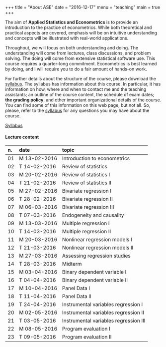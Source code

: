 +++
title = "About ASE"
date = "2016-12-17"
menu = "teaching"
main = true
+++


The aim of **Applied Statistics and Econometrics** is to provide an introduction to the practice of econometrics. While both theoretical and practical aspects are covered, emphasis will be on intuitive understanding and concepts will be illustrated with real-world applications.

<!--more-->

Throughout, we will focus on both understanding and doing. The understanding will come from lectures, class discussions, and problem solving. The doing will come from extensive statistical software use. This course requires a quarter-long commitment. Econometrics is best learned by doing, and I will require you to do a fair amount of hands-on work.

For further details about the structure of the course, please download the [syllabus](files/ase/syllabus-ase-2017.pdf). The syllabus has information about this course. In particular, it has information on how, where and when to contact me and the teaching assistants; an outline of the course content, the schedule of exam dates; **the grading policy**, and other important organizational details of the course. You can find some of this information on this web page, but not all.  So, please, refer to the [syllabus](files/ase/syllabus-ase-2017.pdf) for any questions you may have about the course.

<span class="label error outline"><a href="files/ase/syllabus-ase-2017.pdf">Syllabus</a></span>


#### Lecture content


| n. | date         |topic                                 |
|:---|:-------------|:-------------------------------------|
| 01 | M 13-02-2016 | Introduction to econometrics         |
| 02 | T 14-02-2016 | Review of statistics                 |
| 03 | M 20-02-2016 | Review of statistics I               |
| 04 | T 21-02-2016 | Review of statistics II              |
| 05 | M 27-02-2016 | Bivariate regression I               |
| 06 | T 28-02-2016 | Bivariate regression II              |
| 07 | M 06-03-2016 | Bivariate regression III             |
| 08 | T 07-03-2016 | Endogeneity and causality            |
| 09 | M 13-03-2016 | Multiple regression I                |
| 10 | T 14-03-2016 | Multiple regression II               |
| 11 | M 20-03-2016 | Nonlinear regression models I        |
| 12 | T 21-03-2016 | Nonlinear regression models II       |
| 13 | M 27-03-2016 | Assessing regression studies         |
| 14 | T 28-03-2016 | Midterm                              |
| 15 | M 03-04-2016 | Binary dependent variable I          |
| 16 | T 04-04-2016 | Binary dependent variable II         |
| 17 | M 10-04-2016 | Panel Data I                         |
| 18 | T 11-04-2016 | Panel Data II                        |
| 19 | T 24-04-2016 | Instrumental variables regression I  |
| 20 | M 02-05-2016 | Instrumental variables regression II |
| 21 | T 03-05-2016 | Instrumental variables regression III|
| 22 | M 08-05-2016 | Program evaluation I                 |
| 23 | T 09-05-2016 | Program evaluation II                |
